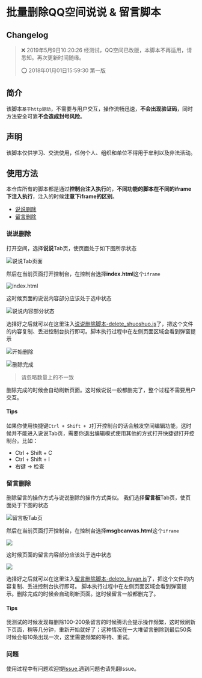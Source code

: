 # 批量删除QQ空间说说 & 留言脚本
## Changelog
> :x: 2019年5月9日10:20:26 经测试，QQ空间已改版，本脚本不再适用，请悉知。再次更新时间随缘。
> 
> :o: 2018年01月01日15:59:30 第一版

## 简介
该脚本`基于http驱动`，不需要与用户交互，操作流畅迅速，**不会出现验证码**，同时方法安全可靠**不会造成封号风险**。

## 声明
该脚本仅供学习、交流使用，任何个人、组织和单位不得用于牟利以及非法活动。

## 使用方法
本仓库所有的脚本都是通过**控制台注入执行**的，**不同功能的脚本在不同的iframe下注入执行**，注入的时候**注意下iframe的区别**。

- [说说删除](#说说删除)
- [留言删除](#留言删除)

### 说说删除
打开空间，选择**说说**Tab页，使页面处于如下图所示状态

![说说Tab页面](../readme_img/2018-01-03_231036.png)

然后在当前页面打开控制台，在控制台选择**index.html**这个`iframe`

![index.html](../readme_img/2018-01-03_231229.png)

这时候页面的说说内容部分应该处于选中状态

![说说内容部分状态](../readme_img/2018-01-03_231256.png)

选择好之后就可以在这里注入[说说删除脚本-delete_shuoshuo.js](./scripts/delete_shuoshuo.js)了，把这个文件的内容复制、丢进控制台执行即可。脚本执行过程中在左侧页面区域会看到弹窗提示

![开始删除](../readme_img/2018-01-03_233420.png)

![删除完成](../readme_img/2018-01-03_233155.png)

> 请忽略数量上的不一致

删除完成的时候会自动刷新页面。这时候说说一般都删完了，整个过程不需要用户交互。

#### Tips

如果你使用快捷键`Ctrl + Shift + J`打开控制台的话会触发空间编辑功能，这时候并不能进入说说Tab页，需要你退出编辑模式使用其他的方式打开快捷键打开控制台。比如：

- Ctrl + Shift + C
- Ctrl + Shift + I
- 右键 -> 检查

### 留言删除
删除留言的操作方式与说说删除的操作方式类似。
我们选择**留言板**Tab页，使页面处于下图的状态

![留言板Tab页](../readme_img/2018-01-03_234452.png)

然后在当前页面打开控制台，在控制台选择**msgbcanvas.html**这个`iframe`

![](../readme_img/2018-01-03_234618.png)

这时候页面的留言内容部分应该处于选中状态

![](../readme_img/2018-01-03_234629.png)

选择好之后就可以在这里注入[留言删除脚本-delete_liuyan.js](./scripts/delete_liuyan.js)了，把这个文件的内容复制、丢进控制台执行即可。
脚本执行过程中在左侧页面区域会看到弹窗提示。删除完成的时候会自动刷新页面。这时候留言一般都删完了。

#### Tips

我测试的时候发现每删除100-200条留言的时候腾讯会提示操作频繁，这时候刷新下页面，稍等几分钟，重新开始就好了；这种情况在一大堆留言删除到最后50条时候会每10条出现一次，这里需要频繁的等待、重试。

### 问题
使用过程中有问题欢迎提[Issue](https://github.com/aqiongbei/qq_zone_delete/issues),遇到问题也请先翻Issue。
